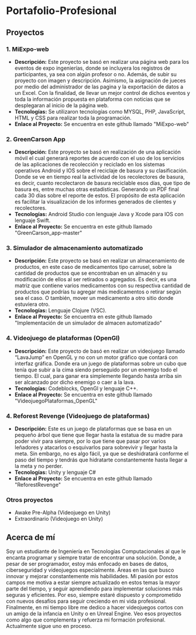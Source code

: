 # Portafolio-Profesional
## Proyectos

### 1. MiExpo-web
- **Descripción:** Este proyecto se basó en realizar una página web para los eventos de expo ingenierías, donde se incluyera los registros de participantes, ya sea con algún profesor o no. Además, de subir su proyecto con imagen y descripción. Asimismo, la asignación de jueces por medio del administrador de las pagina y la exportación de datos a un Excel. Con la finalidad, de llevar un mejor control de dichos eventos y toda la información propuesta en plataforma con noticias que se desplegaran al inicio de la página web. 
- **Tecnologías:** Se utilizaron tecnologías como MYSQL, PHP, JavaScript, HTML y CSS para realizar toda la programación. 
- **Enlace al Proyecto:** Se encuentra en este github llamado "MiExpo-web"

### 2. GreenCarson App
- **Descripción:** Este proyecto se basó en realización de una aplicación móvil el cual generará reportes de acuerdo con el uso de los servicios de las aplicaciones de recolección y reciclado en los sistemas operativos Android y IOS sobre el reciclaje de basura y su clasificación. Donde se ve en tiempo real la actividad de los recolectores de basura, es decir, cuanto recolectaron de basura reciclable esos días, que tipo de basura es, entre muchas otras estadísticas. Generando un PDF final cada 30 días sobre el reporte de estos. El propósito de esta aplicación es facilitar la visualización de los informes generados de clientes y recolectores. 
- **Tecnologías:** Android Studio con lenguaje Java y Xcode para IOS con lenguaje Swift. 
- **Enlace al Proyecto:** Se encuentra en este github llamado "GreenCarson_app-master"

### 3. Simulador de almacenamiento automatizado
- **Descripción:** Este proyecto se basó en realizar un almacenamiento de productos, en este caso de medicamentos tipo carrusel, sobre la cantidad de productos que se encontraban en un almacén y su modificación de ellos al ser retirados o agregados. Es decir, es una matriz que contiene varios medicamentos con su respectiva cantidad de productos que podrías tu agregar más medicamentos o retirar según sea el caso. O también, mover un medicamento a otro sitio donde estuviera otro. 
- **Tecnologías:** Lenguaje Clojure (VSC).
- **Enlace al Proyecto:** Se encuentra en este github llamado "Implementación de un simulador de almacen automatizado"

### 4. Videojuego de plataformas (OpenGl)
- **Descripción:** Este proyecto de basó en realizar un videojuego llamado “LavaJump” en OpenGL y no con un motor gráfico que contará con interfaz gráfica. Donde era un juego de plataformas sobre un cubo que tenía que subir a la cima siendo perseguido por un enemigo todo el tiempo. El cual, para ganar era simplemente llegando hasta arriba sin ser alcanzado por dicho enemigo o caer a la lava. 
- **Tecnologías:** Codeblocks, OpenGl y lenguaje C++.
- **Enlace al Proyecto:** Se encuentra en este github llamado "VideojuegoPlataformas_OpenGL"

### 4. Reforest Revenge (Videojuego de plataformas)
- **Descripción:** Este es un juego de plataformas que se basa en un pequeño árbol que tiene que llegar hasta la estatua de su madre para poder vivir para siempre, por lo que tiene que pasar por varios leñadores y atacarlos o esquivarlos para sobrevivir y llegar hasta la meta. Sin embargo, no es algo fácil, ya que se deshidratará conforme el paso del tiempo y tendrás que hidratarte constantemente hasta llegar a la meta y no perder.  
- **Tecnologías:** Unity y lenguaje C#
- **Enlace al Proyecto:** Se encuentra en este github llamado "ReforestRevenge"

### Otros proyectos
- Awake Pre-Alpha (Videojuego en Unity)
- Extraordinario (Videojuego en Unity)

## Acerca de mí
Soy un estudiante de Ingeniería en Tecnologías Computacionales al que le encanta programar y siempre tratar de encontrar una solución. Donde, a pesar de ser programador, estoy más enfocado en bases de datos, ciberseguridad y videojuegos especialmente. Áreas en las que busco innovar y mejorar constantemente mis habilidades. Mi pasión por estos campos me motiva a estar siempre actualizado en estos temas la mayor parte del tiempo, y seguir aprendiendo para implementar soluciones más seguras y eficientes. Por eso, siempre estaré dispuesto y comprometido con nuevos desafíos para seguir creciendo en mi vida profesional. Finalmente, en mi tiempo libre me dedico a hacer videojuegos cortos con un amigo de la infancia en Unity o en Unreal Engine. Veo esos proyectos como algo que complementa y refuerza mi formación profesional. Actualmente sigue uno en proceso. 
